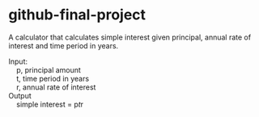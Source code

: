# github-final-project

A calculator that calculates simple interest given principal, annual rate of interest and time period in years.

Input:  
&nbsp; &nbsp;  p, principal amount  
&nbsp; &nbsp;  t, time period in years  
&nbsp; &nbsp;  r, annual rate of interest  
Output  
&nbsp; &nbsp;  simple interest = p*t*r  
